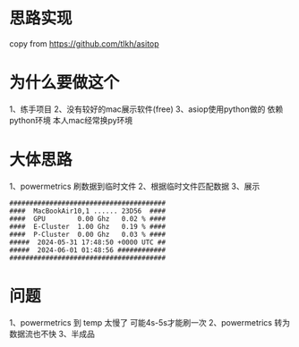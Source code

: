 # 思路实现
copy from https://github.com/tlkh/asitop

# 为什么要做这个
1、练手项目
2、没有较好的mac展示软件(free)
3、asiop使用python做的 依赖python环境 本人mac经常换py环境

# 大体思路
1、powermetrics 刷数据到临时文件
2、根据临时文件匹配数据
3、展示

```
#######################################
####  MacBookAir10,1 ...... 23D56  ####
####  GPU        0.00 Ghz   0.02 % ####
####  E-Cluster  1.00 Ghz   0.19 % ####
####  P-Cluster  0.00 Ghz   0.03 % ####
#####  2024-05-31 17:48:50 +0000 UTC ##
#####  2024-06-01 01:48:56 ############
#######################################
```

# 问题 
1、powermetrics 到 temp 太慢了 可能4s-5s才能刷一次
2、powermetrics 转为数据流也不快
3、半成品
